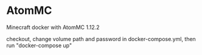 # AtomMC
Minecraft docker with AtomMC 1.12.2

checkout, change volume path and password in docker-compose.yml, then run "docker-compose up"
 
